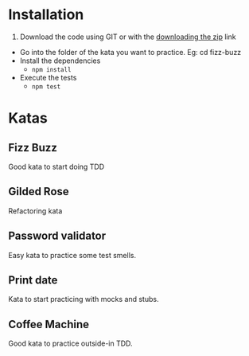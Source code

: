 # Installation
1. Download the code using GIT or with the [downloading the zip](https://github.com/CodiumTeam/tdd-training-js/archive/master.zip) link
- Go into the folder of the kata you want to practice. Eg: cd fizz-buzz
- Install the dependencies
	- `npm install`
- Execute the tests
	- `npm test`

# Katas
## Fizz Buzz
Good kata to start doing TDD
## Gilded Rose
Refactoring kata
## Password validator
Easy kata to practice some test smells.
## Print date
Kata to start practicing with mocks and stubs.
## Coffee Machine
Good kata to practice outside-in TDD.
